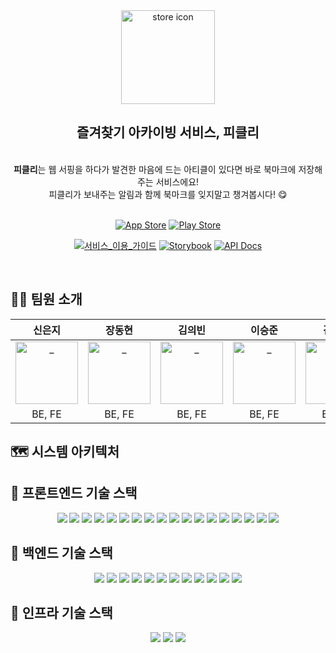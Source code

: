 <div align=center>
  <img width="150" alt="store icon" src="https://github.com/pickly-team/pickly-backend/assets/38103085/c45c3275-60f4-4c36-a15c-d587576aede0">
  <h2> 즐겨찾기 아카이빙 서비스, 피클리 </h2>
  <br>
  <strong>피클리</strong>는 웹 서핑을 하다가 발견한 마음에 드는 아티클이 있다면 바로 북마크에 저장해주는 서비스에요!
  <br>
  피클리가 보내주는 알림과 함께 북마크를 잊지말고 챙겨봅시다! 😋
  <br>
  <br>

[![App Store](https://img.shields.io/badge/App_Store-0D96F6?style=for-the-badge&logo=app-store&logoColor=white)](https://apps.apple.com/kr/app/pickly/id6450514861) [![Play Store](https://img.shields.io/badge/Google_Play-414141?style=for-the-badge&logo=google-play&logoColor=white)](https://play.google.com/store/apps/details?id=com.ww8007.pickly)

[![서비스_이용_가이드](http://img.shields.io/badge/-서비스_이용_가이드-81B441?style=flat&logo=Pinboard&logoColor=white)](https://github.com/pickly-team/pickly-frontend/wiki/%ED%94%BC%ED%81%B4%EB%A6%AC-%EC%82%AC%EC%9A%A9-%EA%B0%80%EC%9D%B4%EB%93%9C) [![Storybook](http://img.shields.io/badge/Storybook-ff4685?style=flat&logo=Storybook&logoColor=white)](https://64041bd03de4f07060a931b9-emnknzovqf.chromatic.com/?path=/story/iconography--page) [![API Docs](http://img.shields.io/badge/-API%20Docs-84ea2c?style=flat&logo=swagger&logoColor=white&link=)]()

<br>

</div>

## 🧑‍💻 팀원 소개

<div align=center>

|      신은지      |      장동현      |      김의빈      |      이승준      |      김서연      |      정수빈      |      김서경      |
| :------------: | :------------: | :------------: | :------------: | :------------: | :------------: | :------------: |
| <a href="https://github.com/EunjiShin"> <img src="https://avatars.githubusercontent.com/EunjiShin" width=100px alt="_"/> </a> | <a href="https://github.com/ww8007"> <img src="https://avatars.githubusercontent.com/ww8007" width=100px alt="_"/> </a> | <a href="https://github.com/JoeCP17"> <img src="https://avatars.githubusercontent.com/JoeCP17" width=100px alt="_"/> </a> | <a href="https://github.com/litsynp"> <img src="https://avatars.githubusercontent.com/litsynp" width=100px alt="_"/> </a> | <a href="https://github.com/aeong98"> <img src="https://avatars.githubusercontent.com/aeong98" width=100px alt="_"/> </a> | <a href="https://github.com/SoobinJung1013"> <img src="https://avatars.githubusercontent.com/SoobinJung1013" width=100px alt="_"/> </a> | <a href="https://github.com/JerryK026"> <img src="https://avatars.githubusercontent.com/JerryK026" width=100px alt="_"/> </a> |
| BE, FE | BE, FE | BE, FE | BE, FE | BE, FE | BE, FE | BE |

</div>

## 🗺️ 시스템 아키텍처

<div align=center>

</div>

## 🌱 프론트엔드 기술 스택

<div align=center>

<div style="display: inline-block;">
  <img src="https://img.shields.io/badge/React-20232A?style=for-the-badge&logo=react&logoColor=61DAFB" />
  <img src="https://img.shields.io/badge/Vite-646CFF?style=for-the-badge&logo=vite&logoColor=white" />
  <img src="https://img.shields.io/badge/React_Native-20232A?style=for-the-badge&logo=react&logoColor=61DAFB" />
  <img src="https://img.shields.io/badge/Expo-000020?style=for-the-badge&logo=expo&logoColor=white" />
  <img src="https://img.shields.io/badge/Android-3DDC84?style=for-the-badge&logo=Android&logoColor=white" />
  <img src="https://img.shields.io/badge/ios-000000?style=for-the-badge&logo=ios&logoColor=white" />
</div>

<div style="display: inline-block;">
  <img src="https://img.shields.io/badge/TypeScript-3178C6?style=for-the-badge&logo=typescript&logoColor=white" />
  <img src="https://img.shields.io/badge/Emotion-DB7093?style=for-the-badge&logo=emotion&logoColor=white" />
  <img src="https://img.shields.io/badge/Zustand-FFFFFF?style=for-the-badge&logo=zustand&logoColor=black" />
  <img src="https://img.shields.io/badge/React_Query-FF0000?style=for-the-badge&logo=react-query&logoColor=white" />
  <img src="https://img.shields.io/badge/axios-FFFFFF?style=for-the-badge&logo=axios&logoColor=black" />
</div>

<div style="display: inline-block;">
  <img src="https://img.shields.io/badge/Jest-C21325?style=for-the-badge&logo=jest&logoColor=white" />
  <img src="https://img.shields.io/badge/Storybook-FF4785?style=for-the-badge&logo=storybook&logoColor=white" />
  <img src="https://img.shields.io/badge/ESLint-4B32C3?style=for-the-badge&logo=eslint&logoColor=white" />
  <img src="https://img.shields.io/badge/Prettier-1A2B34?style=for-the-badge&logo=prettier&logoColor=white" />
</div>

<div style="display: inline-block;">
  <img src="https://img.shields.io/badge/firebase-FFCA28?style=for-the-badge&logo=firebase&logoColor=white">
  <img src="https://img.shields.io/badge/firebase cloud messaging-DCBD62?style=for-the-badge&logo=firebase&logoColor=white">
  <img src="https://img.shields.io/badge/firebase auth-CEA220?style=for-the-badge&logo=firebase&logoColor=white">
</div>



</div>

## 🌱 백엔드 기술 스택 

<div align=center>
  
<div style="display: inline-block;">
  <img src="https://img.shields.io/badge/JAVA-007396?style=for-the-badge&logo=java&logoColor=white">
  <img src="https://img.shields.io/badge/Springboot-6DB33F?style=for-the-badge&logo=Springboot&logoColor=white">
  <img src="https://img.shields.io/badge/Spring JPA-000000?style=for-the-badge&logo=cachet&logoColor=white">
  <img src="https://img.shields.io/badge/queryDSL-000000?style=for-the-badge&logo=cachet&logoColor=white">
  <img src="https://img.shields.io/badge/gradle-02303A?style=for-the-badge&logo=gradle&logoColor=white">
  <img src="https://img.shields.io/badge/spock-4479A1?style=for-the-badge&logo=codedeploy&logoColor=white">
  <img src="https://img.shields.io/badge/apachegroovy-4298B8?style=for-the-badge&logo=apachegroovy&logoColor=white">
</div>

<div style="display: inline-block;">
  <img src="https://img.shields.io/badge/postgresql-4169E1?style=for-the-badge&logo=postgresql&logoColor=white">
  <img src="https://img.shields.io/badge/docker-2496ED?style=for-the-badge&logo=docker&logoColor=white">
  <img src="https://img.shields.io/badge/firebase-FFCA28?style=for-the-badge&logo=firebase&logoColor=white">
  <img src="https://img.shields.io/badge/firebase cloud messaging-FFCA28?style=for-the-badge&logo=firebase&logoColor=white"> 
  <img src="https://img.shields.io/badge/jsoup-8BC0D0?style=for-the-badge&logo=pinboard&logoColor=white">
</div>

<br>

</div>

## 🌱 인프라 기술 스택 

<div align=center>

<div style="display: inline-block;">
  <img src="https://img.shields.io/badge/aws-232F3E?style=for-the-badge&logo=AmazonAWS&logoColor=white">
  <img src="https://img.shields.io/badge/GitHub Actions-2088FF?style=for-the-badge&logo=GitHub Actions&logoColor=white"> 
  <img src="https://img.shields.io/badge/Jenkins-D24939?style=for-the-badge&logo=jenkins&logoColor=white"> 
</div>

</div>

